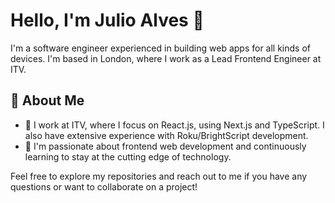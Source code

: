 # Hello, I'm Julio Alves 👋

I'm a software engineer experienced in building web apps for all kinds of devices. I'm based in London, where I work as a Lead Frontend Engineer at ITV.

## 🚀 About Me

- 🔭 I work at ITV, where I focus on React.js, using Next.js and TypeScript. I also have extensive experience with Roku/BrightScript development.
- 🌱 I'm passionate about frontend web development and continuously learning to stay at the cutting edge of technology.

Feel free to explore my repositories and reach out to me if you have any questions or want to collaborate on a project!

